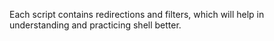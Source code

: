 Each script contains redirections and filters, which will help in understanding and practicing shell better.
